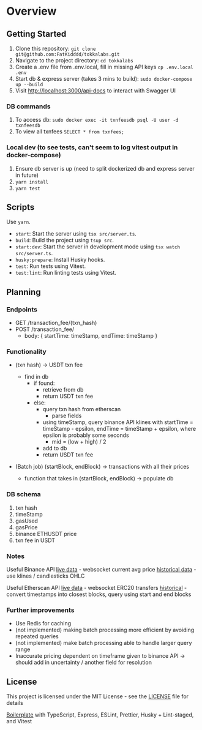 # Overview

## Getting Started

1. Clone this repository: `git clone git@github.com:FatKidddd/tokkalabs.git`
2. Navigate to the project directory: `cd tokkalabs`
3. Create a .env file from .env.local, fill in missing API keys `cp .env.local .env`
4. Start db & express server (takes 3 mins to build): `sudo docker-compose up --build`
5. Visit [http://localhost:3000/api-docs](http://localhost:3000/api-docs) to interact with Swagger UI

### DB commands

1. To access db: `sudo docker exec -it txnfeesdb psql -U user -d txnfeesdb`
2. To view all txnfees `SELECT * from txnfees;`

### Local dev (to see tests, can't seem to log vitest output in docker-compose)
1. Ensure db server is up (need to split dockerized db and express server in future)
2. `yarn install`
3. `yarn test`

## Scripts

Use `yarn`.

- `start`: Start the server using `tsx src/server.ts`.
- `build`: Build the project using `tsup src`.
- `start:dev`: Start the server in development mode using `tsx watch src/server.ts`.
- `husky:prepare`: Install Husky hooks.
- `test`: Run tests using Vitest.
- `test:lint`: Run linting tests using Vitest.

## Planning

### Endpoints

- GET /transaction_fee/(txn_hash)
- POST /transaction_fee/
  - body: { startTime: timeStamp, endTime: timeStamp }

### Functionality

- (txn hash) -> USDT txn fee

  - find in db
    - if found:
      - retrieve from db
      - return USDT txn fee
    - else:
      - query txn hash from etherscan
        - parse fields
      - using timeStamp, query binance API klines with startTime = timeStamp - epsilon, endTime = timeStamp + epsilon, where epsilon is probably some seconds
        - mid = (low + high) / 2
      - add to db
      - return USDT txn fee

- (Batch job) (startBlock, endBlock) -> transactions with all their prices
  - function that takes in (startBlock, endBlock) -> populate db

### DB schema

1. txn hash
2. timeStamp
3. gasUsed
4. gasPrice
5. binance ETHUSDT price
6. txn fee in USDT

### Notes

Useful Binance API
[live data](https://developers.binance.com/docs/binance-spot-api-docs/web-socket-streams) - websocket current avg price
[historical data](https://developers.binance.com/docs/binance-spot-api-docs/rest-api#klinecandlestick-data) - use klines / candlesticks OHLC

Useful Etherscan API
[live data](https://web3js.readthedocs.io/en/v1.2.11/web3-eth-subscribe.html) - websocket ERC20 transfers
[historical](https://docs.etherscan.io/api-endpoints/accounts#get-a-list-of-erc20-token-transfer-events-by-address) - convert timestamps into closest blocks, query using start and end blocks

### Further improvements

- Use Redis for caching
- (not implemented) making batch processing more efficient by avoiding repeated queries
- (not implemented) make batch processing able to handle larger query range
- Inaccurate pricing dependent on timeframe given to binance API -> should add in uncertainty / another field for resolution

## License

This project is licensed under the MIT License - see the [LICENSE](LICENSE) file for details

[Boilerplate](https://github.com/yan-pi/NodeBoilerplate) with TypeScript, Express, ESLint, Prettier, Husky + Lint-staged, and Vitest
